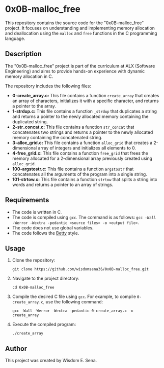 # 0x0B-malloc_free

This repository contains the source code for the "0x0B-malloc_free" project. It focuses on understanding and implementing memory allocation and deallocation using the `malloc` and `free` functions in the C programming language.

## Description

The "0x0B-malloc_free" project is part of the curriculum at ALX (Software Engineering) and aims to provide hands-on experience with dynamic memory allocation in C.

The repository includes the following files:

- **0-create_array.c:** This file contains a function `create_array` that creates an array of characters, initializes it with a specific character, and returns a pointer to the array.
- **1-strdup.c:** This file contains a function `_strdup` that duplicates a string and returns a pointer to the newly allocated memory containing the duplicated string.
- **2-str_concat.c:** This file contains a function `str_concat` that concatenates two strings and returns a pointer to the newly allocated memory containing the concatenated string.
- **3-alloc_grid.c:** This file contains a function `alloc_grid` that creates a 2-dimensional array of integers and initializes all elements to 0.
- **4-free_grid.c:** This file contains a function `free_grid` that frees the memory allocated for a 2-dimensional array previously created using `alloc_grid`.
- **100-argstostr.c:** This file contains a function `argstostr` that concatenates all the arguments of the program into a single string.
- **101-strtow.c:** This file contains a function `strtow` that splits a string into words and returns a pointer to an array of strings.

## Requirements

- The code is written in C.
- The code is compiled using `gcc`. The command is as follows: `gcc -Wall -Werror -Wextra -pedantic <source files> -o <output file>`.
- The code does not use global variables.
- The code follows the [Betty](https://github.com/holbertonschool/Betty) style.

## Usage

1. Clone the repository:
   ```
   git clone https://github.com/wisdomsena36/0x0B-malloc_free.git
   ```

2. Navigate to the project directory:
   ```
   cd 0x0B-malloc_free
   ```

3. Compile the desired C file using `gcc`. For example, to compile `0-create_array.c`, use the following command:
   ```
   gcc -Wall -Werror -Wextra -pedantic 0-create_array.c -o create_array
   ```

4. Execute the compiled program:
   ```
   ./create_array
   ```

## Author

This project was created by Wisdom E. Sena.
